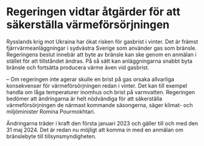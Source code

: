 # Regeringen vidtar åtgärder för att säkerställa värmeförsörjningen

Rysslands krig mot Ukraina har ökat risken för gasbrist i vinter. Det är främst fjärrvärmeanläggningar i sydvästra Sverige som använder gas som bränsle. Regeringens beslut innebär att byte av bränsle kan ske genom en anmälan i stället för att tillståndet ändras. På så sätt kan anläggningarna snabbt byta bränsle och fortsätta producera värme även vid gasbrist.

– Om regeringen inte agerar skulle en brist på gas orsaka allvarliga konsekvenser för värmeförsörjningen redan i vinter. Det kan till exempel handla om låga temperaturer inomhus och brist på varmvatten. Regeringen bedömer att ändringarna är helt nödvändiga för att säkerställa värmeförsörjningen de närmast kommande säsongerna, säger klimat\- och miljöminister Romina Pourmokhtari.

Ändringarna träder i kraft den första januari 2023 och gäller till och med den 31 maj 2024\. Det är redan nu möjligt att komma in med en anmälan om bränslebyte till tillsynsmyndigheten.
